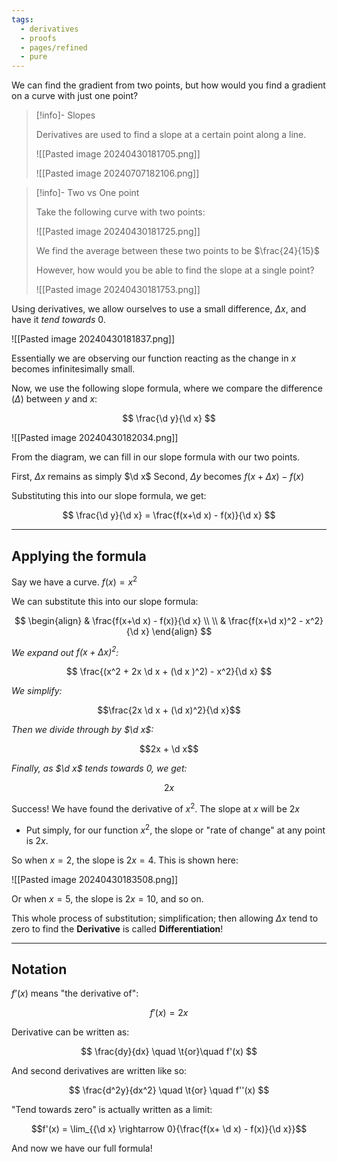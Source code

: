```yaml
---
tags:
  - derivatives
  - proofs
  - pages/refined
  - pure
---
```

We can find the gradient from two points, but how would you find a gradient on a curve with just one point?


> [!info]- Slopes
> 
> Derivatives are used to find a slope at a certain point along a line.
> 
> ![[Pasted image 20240430181705.png]]
> 
> ![[Pasted image 20240707182106.png]]

> [!info]- Two vs One point
> 
> Take the following curve with two points:
> 
> ![[Pasted image 20240430181725.png]]
> 
> We find the average between these two points to be $\frac{24}{15}$
> 
> However, how would you be able to find the slope at a single point?
> 
> ![[Pasted image 20240430181753.png]]


Using derivatives, we allow ourselves to use a small difference, $\Delta x$, and have it *tend towards* 0.

![[Pasted image 20240430181837.png]]

Essentially we are observing our function reacting as the change in $x$ becomes infinitesimally small.

Now, we use the following slope formula, where we compare the difference $(\Delta)$ between $y$ and $x$:

$$
\frac{\d y}{\d x}
$$


![[Pasted image 20240430182034.png]]

From the diagram, we can fill in our slope formula with our two points.

First, $\Delta x$ remains as simply $\d x$
Second, $\Delta y$ becomes $f(x + \Delta x) - f(x)$

Substituting this into our slope formula, we get:

$$
\frac{\d y}{\d x} = \frac{f(x+\d x) - f(x)}{\d x}
$$


---

## Applying the formula

Say we have a curve. $f(x) = x^2$

We can substitute this into our slope formula:

$$
\begin{align}
 & \frac{f(x+\d x) - f(x)}{\d x} \\ \\ 
 & \frac{f(x+\d x)^2 - x^2}{\d x}
\end{align}
$$

*We expand out $f(x + \Delta x)^{2}$:*

$$
\frac{(x^2 + 2x \d x + (\d x )^2) - x^2}{\d x}
$$

*We simplify:*

$$\frac{2x \d x + (\d x)^2}{\d x}$$

*Then we divide through by $\d x$:*

$$2x + \d x$$

*Finally, as $\d x$ tends towards 0, we get:*

$$ 2x$$

Success! We have found the derivative of $x^2$. The slope at $x$ will be $2x$

- Put simply, for our function $x^2$, the slope or "rate of change" at any point is $2x$.

So when $x=2$, the slope is $2x = 4$. This is shown here:

![[Pasted image 20240430183508.png]]

Or when $x=5$, the slope is $2x = 10$, and so on.

This whole process of substitution; simplification; then allowing $\Delta x$ tend to zero to find the **Derivative** is called **Differentiation**!

---

## Notation


$f’(x)$ means "the derivative of":

$$
f'(x) = 2x
$$

Derivative can be written as:

$$
\frac{dy}{dx} \quad \t{or}\quad f'(x)
$$

And second derivatives are written like so:

$$
\frac{d^2y}{dx^2} \quad \t{or} \quad f''(x)
$$

"Tend towards zero" is actually written as a limit:

$$f'(x) = \lim_{{\d x} \rightarrow 0}{\frac{f(x+ \d x) - f(x)}{\d x}}$$

And now we have our full formula!